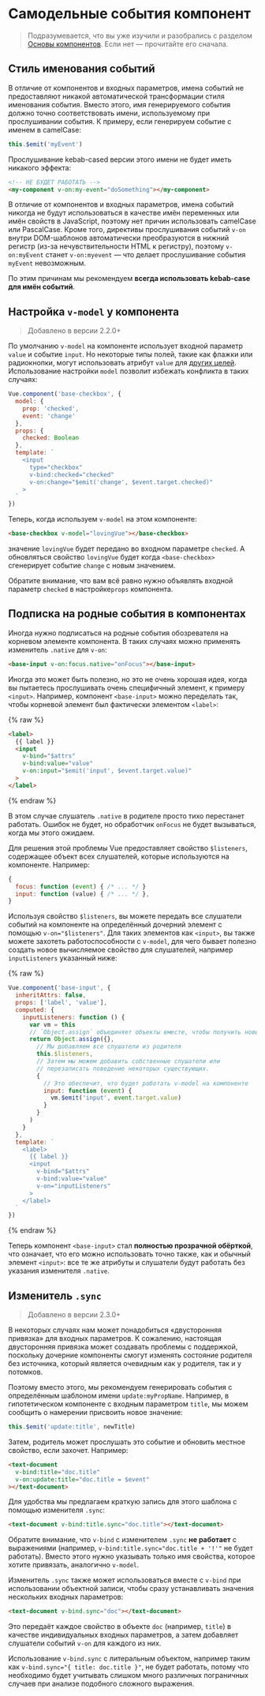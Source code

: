 
# Самодельные события компонент


> Подразумевается, что вы уже изучили и разобрались с разделом [Основы компонентов](components.md). Если нет — прочитайте его сначала.

## Стиль именования событий

В отличие от компонентов и входных параметров, имена событий не предоставляют никакой автоматической трансформации стиля именования события. Вместо этого, имя генерируемого события должно точно соответствовать имени, используемому при прослушивании события. К примеру, если генерируем событие с именем в camelCase:

```js
this.$emit('myEvent')
```

Прослушивание kebab-cased версии этого имени не будет иметь никакого эффекта:

```html
<!-- НЕ БУДЕТ РАБОТАТЬ -->
<my-component v-on:my-event="doSomething"></my-component>
```

В отличие от компонентов и входных параметров, имена событий никогда не будут использоваться в качестве имён переменных или имён свойств в JavaScript, поэтому нет причин использовать camelCase или PascalCase. Кроме того, директивы прослушивания событий `v-on` внутри DOM-шаблонов автоматически преобразуются в нижний регистр (из-за нечувствительности HTML к регистру), поэтому `v-on:myEvent` станет `v-on:myevent` — что делает прослушивание события `myEvent` невозможным.

По этим причинам мы рекомендуем **всегда использовать kebab-case для имён событий**.

## Настройка `v-model` у компонента

> Добавлено в версии 2.2.0+

По умолчанию `v-model` на компоненте использует входной параметр `value` и событие `input`. Но некоторые типы полей, такие как флажки или радиокнопки, могут использовать атрибут `value` для [других целей](https://developer.mozilla.org/en-US/docs/Web/HTML/Element/input/checkbox#Value). Использование настройки `model` позволит избежать конфликта в таких случаях:

```js
Vue.component('base-checkbox', {
  model: {
    prop: 'checked',
    event: 'change'
  },
  props: {
    checked: Boolean
  },
  template: `
    <input
      type="checkbox"
      v-bind:checked="checked"
      v-on:change="$emit('change', $event.target.checked)"
    >
  `
})
```

Теперь, когда используем `v-model` на этом компоненте:

```html
<base-checkbox v-model="lovingVue"></base-checkbox>
```

значение `lovingVue` будет передано во входном параметре `checked`. А обновляться свойство `lovingVue` будет когда `<base-checkbox>` сгенерирует событие `change` с новым значением.

Обратите внимание, что вам всё равно нужно объявлять входной параметр <code>checked</code> в настройке<code>props</code> компонента.

## Подписка на родные события в компонентах

Иногда нужно подписаться на родные события обозревателя на корневом элементе компонента. В таких случаях можно применять изменитель `.native` для `v-on`:

```html
<base-input v-on:focus.native="onFocus"></base-input>
```

Иногда это может быть полезно, но это не очень хорошая идея, когда вы пытаетесь прослушивать очень специфичный элемент, к примеру `<input>`. Например, компонент `<base-input>` можно переделать так, чтобы корневой элемент был фактически элементом `<label>`:

{% raw %}
```html
<label>
  {{ label }}
  <input
    v-bind="$attrs"
    v-bind:value="value"
    v-on:input="$emit('input', $event.target.value)"
  >
</label>
```
{% endraw %}

В этом случае слушатель `.native` в родителе просто тихо перестанет работать. Ошибок не будет, но обработчик `onFocus` не будет вызываться, когда мы этого ожидаем.

Для решения этой проблемы Vue предоставляет свойство `$listeners`, содержащее объект всех слушателей, которые используются на компоненте. Например:

```js
{
  focus: function (event) { /* ... */ }
  input: function (value) { /* ... */ },
}
```

Используя свойство `$listeners`, вы можете передать все слушатели событий на компоненте на определённый дочерний элемент с помощью `v-on="$listeners"`. Для таких элементов как `<input>`, вы также можете захотеть работоспособности с `v-model`, для чего бывает полезно создать новое вычисляемое свойство для слушателей, например `inputListeners` указанный ниже:

{% raw %}
```js
Vue.component('base-input', {
  inheritAttrs: false,
  props: ['label', 'value'],
  computed: {
    inputListeners: function () {
      var vm = this
      // `Object.assign` объединяет объекты вместе, чтобы получить новый объект
      return Object.assign({},
        // Мы добавляем все слушатели из родителя
        this.$listeners,
        // Затем мы можем добавить собственные слушатели или
        // перезаписать поведение некоторых существующих.
        {
          // Это обеспечит, что будет работать v-model на компоненте
          input: function (event) {
            vm.$emit('input', event.target.value)
          }
        }
      )
    }
  },
  template: `
    <label>
      {{ label }}
      <input
        v-bind="$attrs"
        v-bind:value="value"
        v-on="inputListeners"
      >
    </label>
  `
})
```
{% endraw %}

Теперь компонент `<base-input>` стал **полностью прозрачной обёрткой**, что означает, что его можно использовать точно также, как и обычный элемент `<input>`: все те же атрибуты и слушатели будут работать без указания изменителя `.native`.

## Изменитель `.sync`

> Добавлено в версии 2.3.0+

В некоторых случаях нам может понадобиться «двусторонняя привязка» для входных параметров. К сожалению, настоящая двусторонняя привязка может создавать проблемы с поддержкой, поскольку дочерние компоненты смогут изменять состояние родителя без источника, который является очевидным как у родителя, так и у потомков.

Поэтому вместо этого, мы рекомендуем генерировать события с определённым шаблоном имени `update:myPropName`. Например, в гипотетическом компоненте с входным параметром `title`, мы можем сообщить о намерении присвоить новое значение:

```js
this.$emit('update:title', newTitle)
```

Затем, родитель может прослушать это событие и обновить местное свойство, если захочет. Например:

```html
<text-document
  v-bind:title="doc.title"
  v-on:update:title="doc.title = $event"
></text-document>
```

Для удобства мы предлагаем краткую запись для этого шаблона с помощью изменителя `.sync`:

```html
<text-document v-bind:title.sync="doc.title"></text-document>
```

Обратите внимание, что <code>v-bind</code> с изменителем <code>.sync</code> <strong>не работает</strong> с выражениями (например, <code>v-bind:title.sync="doc.title + '!'"</code> не будет работать). Вместо этого нужно указывать только имя свойства, которое хотите привязать, аналогично <code>v-model</code>.

Изменитель `.sync` также может использоваться вместе с `v-bind` при использовании объектной записи, чтобы сразу устанавливать значения нескольких входных параметров:

```html
<text-document v-bind.sync="doc"></text-document>
```

Это передаёт каждое свойство в объекте `doc` (например, `title`) в качестве индивидуальных входных параметров, а затем добавляет слушатели событий `v-on` для каждого из них.

Использование <code>v-bind.sync</code> с литеральным объектом, например таким как <code>v-bind.sync="{ title: doc.title }"</code>, не будет работать, потому что необходимо будет учитывать слишком много различных пограничных случаев при анализе подобного сложного выражения.

